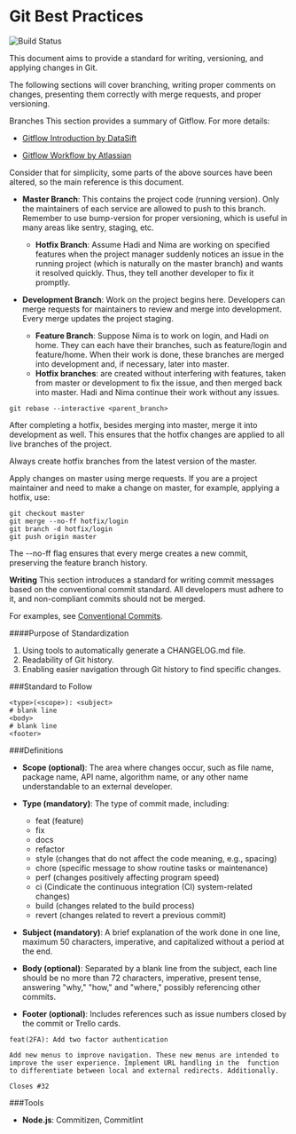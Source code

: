# Git Best Practices

![Build Status](https://git-scm.com/images/logo@2x.png)


This document aims to provide a standard for writing, versioning, and applying changes in Git.

The following sections will cover branching, writing proper comments on changes, presenting them correctly with merge requests, and proper versioning.

Branches
This section provides a summary of Gitflow. For more details:


- [Gitflow Introduction by DataSift]

- [Gitflow Workflow by Atlassian]

Consider that for simplicity, some parts of the above sources have been altered, so the main reference is this document.

- **Master Branch**: This contains the project code (running version). Only the maintainers of each service are allowed to push to this branch. Remember to use bump-version for proper versioning, which is useful in many areas like sentry, staging, etc.

  - **Hotfix Branch**: Assume Hadi and Nima are working on specified features when the project manager suddenly notices an issue in the running project (which is naturally on the master branch) and wants it resolved quickly. Thus, they tell another developer to fix it promptly.


- **Development Branch**: Work on the project begins here. Developers can merge requests for maintainers to review and merge into development. Every merge updates the project staging.
  - **Feature Branch**: Suppose Nima is to work on login, and Hadi on home. They can each have their branches, such as feature/login and feature/home. When their work is done, these branches are merged into development and, if necessary, later into master.
  - **Hotfix branches**: are created without interfering with features, taken from master or development to fix the issue, and then merged back into master. Hadi and Nima continue their work without any issues.


```
git rebase --interactive <parent_branch>
```

After completing a hotfix, besides merging into master, merge it into development as well. This ensures that the hotfix changes are applied to all live branches of the project.

Always create hotfix branches from the latest version of the master.

Apply changes on master using merge requests. If you are a project maintainer and need to make a change on master, for example, applying a hotfix, use:

```
git checkout master
git merge --no-ff hotfix/login
git branch -d hotfix/login
git push origin master
```

The --no-ff flag ensures that every merge creates a new commit, preserving the feature branch history.

**Writing**
This section introduces a standard for writing commit messages based on the conventional commit standard. All developers must adhere to it, and non-compliant commits should not be merged.

For examples, see [Conventional Commits].


####Purpose of Standardization
                
1. Using tools to automatically generate a CHANGELOG.md file.
2. Readability of Git history.
3. Enabling easier navigation through Git history to find specific changes.

###Standard to Follow

```
<type>(<scope>): <subject>
# blank line
<body>
# blank line
<footer>
```

###Definitions

- **Scope (optional)**: The area where changes occur, such as file name, package name, API name, algorithm name, or any other name understandable to an external developer.

- **Type (mandatory)**: The type of commit made, including:
  - feat (feature)
  - fix
  - docs
  - refactor
  - style (changes that do not affect the code meaning, e.g., spacing)
  - chore (specific message to show routine tasks or maintenance)
  - perf (changes positively affecting program speed)
  - ci (Cindicate the continuous integration (CI) system-related changes)
  - build (changes related to the build process)
  - revert (changes related to revert a previous commit)

- **Subject (mandatory)**: A brief explanation of the work done in one line, maximum 50 characters, imperative, and capitalized without a period at the end.

- **Body (optional)**:  Separated by a blank line from the subject, each line should be no more than 72 characters, imperative, present tense, answering "why," "how," and "where," possibly referencing other commits.

- **Footer (optional)**: Includes references such as issue numbers closed by the commit or Trello cards.

```
feat(2FA): Add two factor authentication

Add new menus to improve navigation. These new menus are intended to improve the user experience. Implement URL handling in the  function to differentiate between local and external redirects. Additionally.

Closes #32
```

###Tools

- **Node.js**: Commitizen, Commitlint




















[//]: # (These are reference links used in the body of this note and get stripped out when the markdown processor does its job. There is no need to format nicely because it shouldn't be seen. Thanks SO -)

[Gitflow Introduction by DataSift]: <https://docs.github.com/en/pages>
[Gitflow Workflow by Atlassian]: <https://www.atlassian.com/git/tutorials/comparing-workflows/gitflow-workflow>
[Conventional Commits]: <https://www.conventionalcommits.org>
